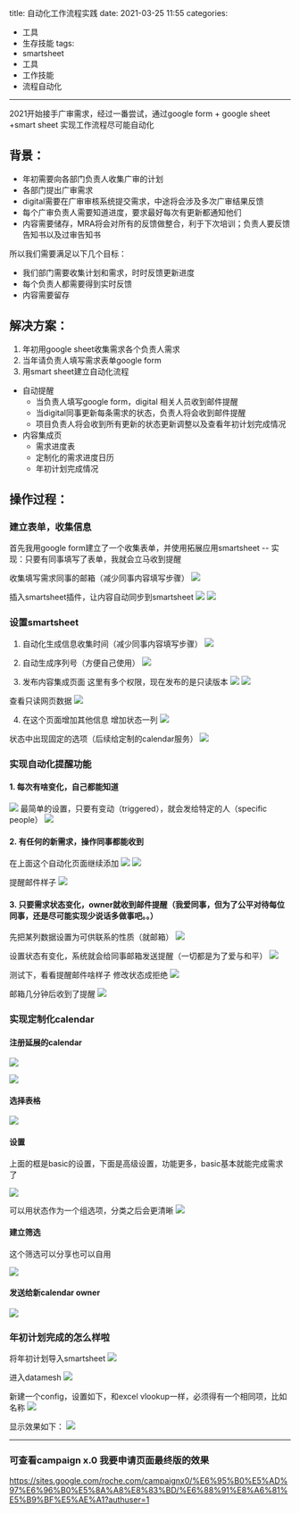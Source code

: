 title: 自动化工作流程实践
date: 2021-03-25 11:55
categories:
- 工具
- 生存技能
tags:
- smartsheet
- 工具
- 工作技能
- 流程自动化
---

2021开始接手广审需求，经过一番尝试，通过google form + google sheet +smart sheet 实现工作流程尽可能自动化

## 背景：
- 年初需要向各部门负责人收集广审的计划
- 各部门提出广审需求
- digital需要在广审审核系统提交需求，中途将会涉及多次广审结果反馈
- 每个广审负责人需要知道进度，要求最好每次有更新都通知他们
- 内容需要储存，MRA将会对所有的反馈做整合，利于下次培训；负责人要反馈告知书以及过审告知书

所以我们需要满足以下几个目标：
- 我们部门需要收集计划和需求，时时反馈更新进度
- 每个负责人都需要得到实时反馈
- 内容需要留存

## 解决方案：
1. 年初用google sheet收集需求各个负责人需求
2. 当年请负责人填写需求表单google form
3. 用smart sheet建立自动化流程
  - 自动提醒
	  - 当负责人填写google form，digital 相关人员收到邮件提醒
	  - 当digital同事更新每条需求的状态，负责人将会收到邮件提醒
	  - 项目负责人将会收到所有更新的状态更新调整以及查看年初计划完成情况
 - 内容集成页
      - 需求进度表
      - 定制化的需求进度日历
      - 年初计划完成情况


## 操作过程：
### 建立表单，收集信息
首先我用google form建立了一个收集表单，并使用拓展应用smartsheet
-- 实现：只要有同事填写了表单，我就会立马收到提醒

收集填写需求同事的邮箱（减少同事内容填写步骤）
 ![](Pasted%20image%2020210325161215.png)

插入smartsheet插件，让内容自动同步到smartsheet
 ![](Pasted%20image%2020210325160419.png)
 ![](Pasted%20image%2020210325160451.png)

 
 ### 设置smartsheet
 1. 自动化生成信息收集时间（减少同事内容填写步骤）
 ![](Pasted%20image%2020210325160838.png)

2. 自动生成序列号（方便自己使用）
![](Pasted%20image%2020210325161456.png)

3. 发布内容集成页面
这里有多个权限，现在发布的是只读版本
![](Pasted%20image%2020210325161657.png)
![](Pasted%20image%2020210325161606.png)

查看只读网页数据
![](Pasted%20image%2020210325161837.png)

4. 在这个页面增加其他信息
增加状态一列
![](Pasted%20image%2020210325162510.png)

状态中出现固定的选项（后续给定制的calendar服务）
![](Pasted%20image%2020210325162710.png)


### 实现自动化提醒功能
#### 1. 每次有啥变化，自己都能知道
![](Pasted%20image%2020210325161950.png)
最简单的设置，只要有变动（triggered），就会发给特定的人（specific people）
![](Pasted%20image%2020210325162107.png)

#### 2. 有任何的新需求，操作同事都能收到
在上面这个自动化页面继续添加
![](Pasted%20image%2020210325162204.png)
![](Pasted%20image%2020210325162412.png)

提醒邮件样子
![](Pasted%20image%2020210325163727.png)

#### 3. 只要需求状态变化，owner就收到邮件提醒（我爱同事，但为了公平对待每位同事，还是尽可能实现少说话多做事吧。。）
先把某列数据设置为可供联系的性质（就邮箱）
![](Pasted%20image%2020210325163326.png)

设置状态有变化，系统就会给同事邮箱发送提醒（一切都是为了爱与和平）
![](Pasted%20image%2020210325163528.png)

测试下，看看提醒邮件啥样子
修改状态成拒绝
![](Pasted%20image%2020210325163620.png)

邮箱几分钟后收到了提醒
![](Pasted%20image%2020210325164620.png)

### 实现定制化calendar
#### 注册延展的calendar
![](Pasted%20image%2020210325163825.png)

![](Pasted%20image%2020210325163903.png)

#### 选择表格
![](Pasted%20image%2020210325163922.png)

#### 设置
上面的框是basic的设置，下面是高级设置，功能更多，basic基本就能完成需求了

![](Pasted%20image%2020210325164201.png)

可以用状态作为一个组选项，分类之后会更清晰
![](Pasted%20image%2020210325164655.png)

#### 建立筛选
这个筛选可以分享也可以自用

![](Pasted%20image%2020210325164717.png)


#### 发送给新calendar owner
![](Pasted%20image%2020210325164315.png)

### 年初计划完成的怎么样啦
将年初计划导入smartsheet
![](Pasted%20image%2020210325165405.png)

进入datamesh
![](Pasted%20image%2020210325164828.png)

新建一个config，设置如下，和excel vlookup一样，必须得有一个相同项，比如名称
![](Pasted%20image%2020210325165003.png)

显示效果如下：
![](Pasted%20image%2020210325165226.png)

---
### 可查看campaign x.0 我要申请页面最终版的效果
https://sites.google.com/roche.com/campaignx0/%E6%95%B0%E5%AD%97%E6%96%B0%E5%8A%A8%E8%83%BD/%E6%88%91%E8%A6%81%E5%B9%BF%E5%AE%A1?authuser=1
